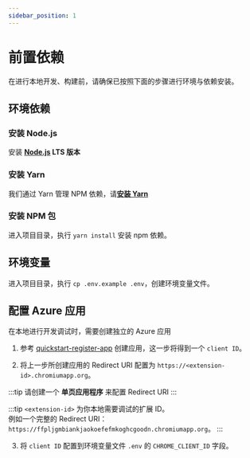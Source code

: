 ```yaml
---
sidebar_position: 1
---
```


# 前置依赖

在进行本地开发、构建前，请确保已按照下面的步骤进行环境与依赖安装。

## 环境依赖

### 安装 Node.js

安装 **[Node.js](https://nodejs.org/) LTS 版本**


### 安装 Yarn

我们通过 Yarn 管理 NPM 依赖，请[**安装 Yarn**](https://classic.yarnpkg.com/lang/en/docs/install/#mac-stable)


### 安装 NPM 包

进入项目目录，执行 `yarn install` 安装 npm 依赖。


## 环境变量

进入项目目录，执行 `cp .env.example .env`，创建环境变量文件。


## 配置 Azure 应用

在本地进行开发调试时，需要创建独立的 Azure 应用

1. 参考 [quickstart-register-app](https://docs.microsoft.com/azure/active-directory/develop/quickstart-register-app) 创建应用，这一步将得到一个 `client ID`。


2. 将上一步所创建应用的 Redirect URI 配置为 `https://<extension-id>.chromiumapp.org`。

:::tip
请创建一个 **单页应用程序** 来配置 Redirect URI
:::
	
:::tip
`<extension-id>` 为你本地需要调试的扩展 ID。 <br/>例如一个完整的 Redirect URI：`https://ffpljgmbiankjaokoefefmkoghcgoodn.chromiumapp.org`。
:::

3. 将 `client ID` 配置到环境变量文件 `.env` 的 `CHROME_CLIENT_ID` 字段。




